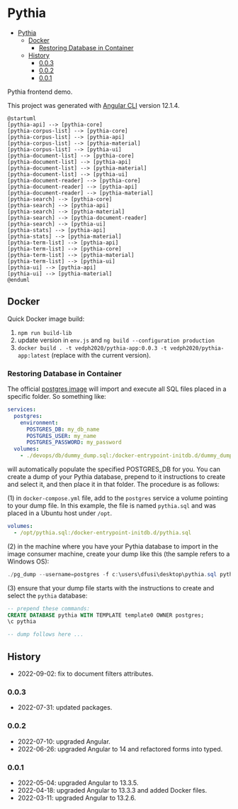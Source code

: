# Pythia

- [Pythia](#pythia)
  - [Docker](#docker)
    - [Restoring Database in Container](#restoring-database-in-container)
  - [History](#history)
    - [0.0.3](#003)
    - [0.0.2](#002)
    - [0.0.1](#001)

Pythia frontend demo.

This project was generated with [Angular CLI](https://github.com/angular/angular-cli) version 12.1.4.

```plantuml
@startuml
[pythia-api] --> [pythia-core]
[pythia-corpus-list] --> [pythia-core]
[pythia-corpus-list] --> [pythia-api]
[pythia-corpus-list] --> [pythia-material]
[pythia-corpus-list] --> [pythia-ui]
[pythia-document-list] --> [pythia-core]
[pythia-document-list] --> [pythia-api]
[pythia-document-list] --> [pythia-material]
[pythia-document-list] --> [pythia-ui]
[pythia-document-reader] --> [pythia-core]
[pythia-document-reader] --> [pythia-api]
[pythia-document-reader] --> [pythia-material]
[pythia-search] --> [pythia-core]
[pythia-search] --> [pythia-api]
[pythia-search] --> [pythia-material]
[pythia-search] --> [pythia-document-reader]
[pythia-search] --> [pythia-ui]
[pythia-stats] --> [pythia-api]
[pythia-stats] --> [pythia-material]
[pythia-term-list] --> [pythia-api]
[pythia-term-list] --> [pythia-core]
[pythia-term-list] --> [pythia-material]
[pythia-term-list] --> [pythia-ui]
[pythia-ui] --> [pythia-api]
[pythia-ui] --> [pythia-material]
@enduml
```

## Docker

Quick Docker image build:

1. `npm run build-lib`
2. update version in `env.js` and `ng build --configuration production`
3. `docker build . -t vedph2020/pythia-app:0.0.3 -t vedph2020/pythia-app:latest` (replace with the current version).

### Restoring Database in Container

The official [postgres image](https://hub.docker.com/_/postgres/) will import and execute all SQL files placed in a specific folder. So something like:

```yaml
services:
  postgres:
    environment:
      POSTGRES_DB: my_db_name
      POSTGRES_USER: my_name
      POSTGRES_PASSWORD: my_password
  volumes:
    - ./devops/db/dummy_dump.sql:/docker-entrypoint-initdb.d/dummy_dump.sql
```

will automatically populate the specified POSTGRES_DB for you. You can create a dump of your Pythia database, prepend to it instructions to create and select it, and then place it in that folder. The procedure is as follows:

(1) in `docker-compose.yml` file, add to the `postgres` service a volume pointing to your dump file. In this example, the file is named `pythia.sql` and was placed in a Ubuntu host under `/opt`.

```yaml
volumes:
  - /opt/pythia.sql:/docker-entrypoint-initdb.d/pythia.sql
```

(2) in the machine where you have your Pythia database to import in the image consumer machine, create your dump like this (the sample refers to a Windows OS):

```ps1
./pg_dump --username=postgres -f c:\users\dfusi\desktop\pythia.sql pythia
```

(3) ensure that your dump file starts with the instructions to create and select the `pythia` database:

```sql
-- prepend these commands:
CREATE DATABASE pythia WITH TEMPLATE template0 OWNER postgres;
\c pythia

-- dump follows here ...
```

## History

- 2022-09-02: fix to document filters attributes.

### 0.0.3

- 2022-07-31: updated packages.

### 0.0.2

- 2022-07-10: upgraded Angular.
- 2022-06-26: upgraded Angular to 14 and refactored forms into typed.

### 0.0.1

- 2022-05-04: upgraded Angular to 13.3.5.
- 2022-04-18: upgraded Angular to 13.3.3 and added Docker files.
- 2022-03-11: upgraded Angular to 13.2.6.
